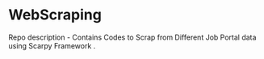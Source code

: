 # WebScraping
Repo description - Contains Codes to Scrap from Different Job Portal data using Scarpy Framework .

